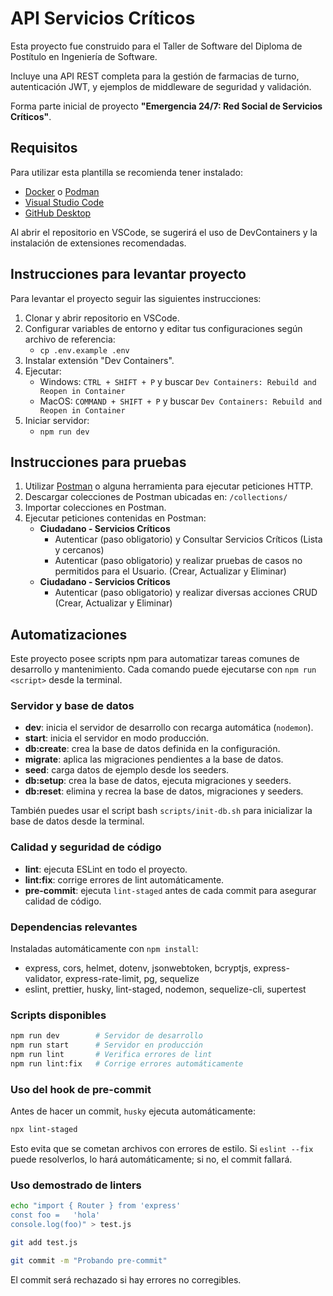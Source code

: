 # API Servicios Críticos

Esta proyecto fue construido para el Taller de Software del Diploma de Postítulo en Ingeniería de Software.

Incluye una API REST completa para la gestión de farmacias de turno, autenticación JWT, y ejemplos de middleware de seguridad y validación.

Forma parte inicial de proyecto **"Emergencia 24/7: Red Social de Servicios Críticos"**.

## Requisitos

Para utilizar esta plantilla se recomienda tener instalado:
- [Docker](https://docs.docker.com/desktop/) o [Podman](https://podman-desktop.io/)
- [Visual Studio Code](https://code.visualstudio.com/)
- [GitHub Desktop](https://desktop.github.com/download/)

Al abrir el repositorio en VSCode, se sugerirá el uso de DevContainers y la instalación de extensiones recomendadas.

## Instrucciones para levantar proyecto
Para levantar el proyecto seguir las siguientes instrucciones:
1. Clonar y abrir repositorio en VSCode.
2. Configurar variables de entorno y editar tus configuraciones según archivo de referencia:
    - `cp .env.example .env`
3. Instalar extensión "Dev Containers".
4. Ejecutar:
    - Windows: `CTRL + SHIFT + P` y buscar `Dev Containers: Rebuild and Reopen in Container`
    - MacOS: `COMMAND + SHIFT + P` y buscar `Dev Containers: Rebuild and Reopen in Container`
5. Iniciar servidor:
    - `npm run dev`

## Instrucciones para pruebas

1. Utilizar [Postman](https://www.postman.com/downloads/) o alguna herramienta para ejecutar peticiones HTTP.
2. Descargar colecciones de Postman ubicadas en: `/collections/`
3. Importar colecciones en Postman.
3. Ejecutar peticiones contenidas en Postman:
    - **Ciudadano - Servicios Críticos**
        - Autenticar (paso obligatorio) y Consultar Servicios Críticos (Lista y cercanos)
        - Autenticar (paso obligatorio) y realizar pruebas de casos no permitidos para el Usuario. (Crear, Actualizar y Eliminar)
    - **Ciudadano - Servicios Críticos**
        - Autenticar (paso obligatorio) y realizar diversas acciones CRUD (Crear, Actualizar y Eliminar)


## Automatizaciones

Este proyecto posee scripts npm para automatizar tareas comunes de desarrollo y mantenimiento. Cada comando puede ejecutarse con `npm run <script>` desde la terminal.

### Servidor y base de datos

- **dev**: inicia el servidor de desarrollo con recarga automática (`nodemon`).
- **start**: inicia el servidor en modo producción.
- **db:create**: crea la base de datos definida en la configuración.
- **migrate**: aplica las migraciones pendientes a la base de datos.
- **seed**: carga datos de ejemplo desde los seeders.
- **db:setup**: crea la base de datos, ejecuta migraciones y seeders.
- **db:reset**: elimina y recrea la base de datos, migraciones y seeders.

También puedes usar el script bash `scripts/init-db.sh` para inicializar la base de datos desde la terminal.

### Calidad y seguridad de código

- **lint**: ejecuta ESLint en todo el proyecto.
- **lint:fix**: corrige errores de lint automáticamente.
- **pre-commit**: ejecuta `lint-staged` antes de cada commit para asegurar calidad de código.

### Dependencias relevantes

Instaladas automáticamente con `npm install`:
- express, cors, helmet, dotenv, jsonwebtoken, bcryptjs, express-validator, express-rate-limit, pg, sequelize
- eslint, prettier, husky, lint-staged, nodemon, sequelize-cli, supertest

### Scripts disponibles

```bash
npm run dev        # Servidor de desarrollo
npm run start      # Servidor en producción
npm run lint       # Verifica errores de lint
npm run lint:fix   # Corrige errores automáticamente
```

### Uso del hook de pre-commit

Antes de hacer un commit, `husky` ejecuta automáticamente:

```bash
npx lint-staged
```

Esto evita que se cometan archivos con errores de estilo. Si `eslint --fix` puede resolverlos, lo hará automáticamente; si no, el commit fallará.

### Uso demostrado de linters

```bash
echo "import { Router } from 'express'
const foo =   'hola'
console.log(foo)" > test.js

git add test.js

git commit -m "Probando pre-commit"
```

El commit será rechazado si hay errores no corregibles.
